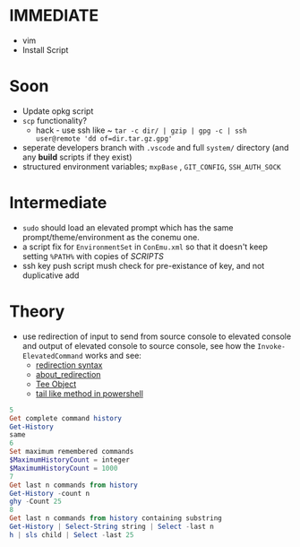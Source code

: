 
# IMMEDIATE

* vim
* Install Script

# Soon

* Update opkg script
* `scp` functionality?
	- hack - use ssh like ~ `tar -c dir/ | gzip | gpg -c | ssh user@remote 'dd of=dir.tar.gz.gpg'`
* seperate developers branch with `.vscode` and full `system/` directory (and any **build** scripts if they exist)
* structured environment variables; `mxpBase` , `GIT_CONFIG`, `SSH_AUTH_SOCK`


# Intermediate

* `sudo` should load an elevated prompt which has the same prompt/theme/environment as the conemu one.
* a script fix for `EnvironmentSet` in `ConEmu.xml` so that it doesn't keep setting `%PATH%` with copies of _SCRIPTS_
* ssh key push script mush check for pre-existance of key, and not duplicative add



# Theory

* use redirection of input to send from source console to elevated console and output of elevated console to source console, see how the `Invoke-ElevatedCommand` works and see:
	- [redirection syntax](http://ss64.com/ps/syntax-redirection.html)
	- [about_redirection](https://technet.microsoft.com/en-us/library/hh847746.aspx)
	- [Tee Object](https://technet.microsoft.com/en-us/library/hh849937.aspx)
	- [tail like method in powershell](http://stackoverflow.com/questions/4426442/unix-tail-equivalent-command-in-windows-powershell)


```powershell
5
Get complete command history
Get-History
same
6
Set maximum remembered commands
$MaximumHistoryCount = integer
$MaximumHistoryCount = 1000
7
Get last n commands from history
Get-History -count n
ghy -Count 25
8
Get last n commands from history containing substring
Get-History | Select-String string | Select -last n
h | sls child | Select -last 25
```

